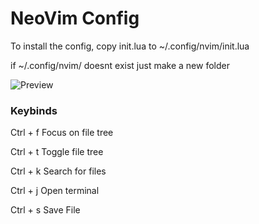 # NeoVim Config

To install the config, copy init.lua to ~/.config/nvim/init.lua

if ~/.config/nvim/ doesnt exist just make a new folder

![Preview](https://i.imgur.com/bCPQGqO.png)

### Keybinds
Ctrl + f Focus on file tree

Ctrl + t Toggle file tree

Ctrl + k Search for files

Ctrl + j Open terminal

Ctrl + s Save File
